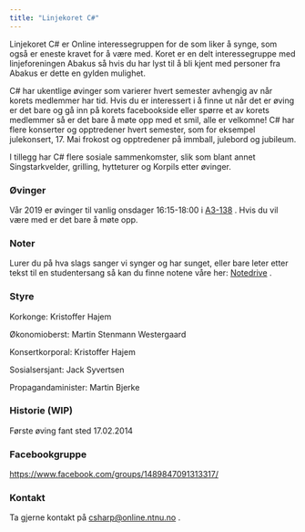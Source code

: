 ```yaml
---
title: "Linjekoret C#"
---
```


Linjekoret C# er Online interessegruppen for de som liker å synge, som også er eneste kravet for å være med. Koret er en delt interessegruppe med linjeforeningen Abakus så hvis du har lyst til å bli kjent med personer fra Abakus er dette en gylden mulighet.
 
C# har ukentlige øvinger som varierer hvert semester avhengig av når korets medlemmer har tid. Hvis du er interessert i å finne ut når det er øving er det bare og gå inn på korets facebookside eller spørre et av korets medlemmer så er det bare å møte opp med et smil, alle er velkomne!
C# har flere konserter og opptredener hvert semester, som for eksempel julekonsert, 17. Mai frokost og opptredener på immball, julebord og jubileum.
 
I tillegg har C# flere sosiale sammenkomster, slik som blant annet Singstarkvelder, grilling, hytteturer og Korpils etter øvinger. 

### Øvinger
Vår 2019 er øvinger til vanlig onsdager 16:15-18:00 i [A3-138](https://goo.gl/Zjn75s) .
Hvis du vil være med er det bare å møte opp.

### Noter
Lurer du på hva slags sanger vi synger og har sunget, eller bare leter etter tekst til en studentersang så kan du finne notene våre her: [Notedrive](https://drive.google.com/…/fol…/0B3tYcs5XWxlmb3VRNlRVa3NyTmc) .

### Styre
Korkonge: Kristoffer Hajem

Økonomioberst: Martin Stenmann Westergaard

Konsertkorporal: Kristoffer Hajem


Sosialsersjant: Jack Syvertsen

Propagandaminister: Martin Bjerke

### Historie (WIP)
Første øving fant sted 17.02.2014


### Facebookgruppe
https://www.facebook.com/groups/1489847091313317/

### Kontakt
Ta gjerne kontakt på [csharp@online.ntnu.no](mailto:csharp@online.ntnu.no) .